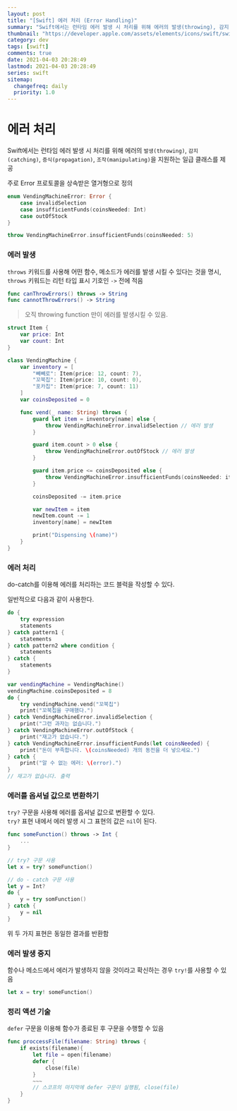 ```yaml
---
layout: post
title: "[Swift] 에러 처리 (Error Handling)"
summary: "Swift에서는 런타임 에러 발생 시 처리를 위해 에러의 발생(throwing), 감지(catching), 증식(propagation), 조작(manipulating)을 지원하는 일급 클래스를 제공"
thumbnail: "https://developer.apple.com/assets/elements/icons/swift/swift-256x256.png"
category: dev
tags: [swift]
comments: true
date: 2021-04-03 20:28:49
lastmod: 2021-04-03 20:28:49
series: swift
sitemap: 
  changefreq: daily
  priority: 1.0
---
```

# 에러 처리

Swift에서는 런타임 에러 발생 시 처리를 위해 에러의 `발생(throwing)`, `감지(catching)`, `증식(propagation)`, `조작(manipulating)`을 지원하는 일급 클래스를 제공

주로 Error 프로토콜을 상속받은 열거형으로 정의

```swift
enum VendingMachineError: Error {
	case invalidSelection
	case insufficientFunds(coinsNeeded: Int)
	case outOfStock
}

throw VendingMachineError.insufficientFunds(coinsNeeded: 5)
```

### 에러 발생

`throws` 키워드를 사용해 어떤 함수, 메소드가 에러를 발생 시킬 수 있다는 것을 명시,   
`throws` 키워드는 리턴 타입 표시 기호인 `->` 전에 적음
```swift
func canThrowErrors() throws -> String
func cannotThrowErrors() -> String
```

> 오직 throwing function 만이 에러를 발생시킬 수 있음.


```swift
struct Item {
    var price: Int
    var count: Int
}

class VendingMachine {
    var inventory = [
        "빼빼로": Item(price: 12, count: 7),
        "꼬북칩": Item(price: 10, count: 0),
        "포카칩": Item(price: 7, count: 11)
    ]
    var coinsDeposited = 0

    func vend(_ name: String) throws {
        guard let item = inventory[name] else {
            throw VendingMachineError.invalidSelection // 에러 발생
        }

        guard item.count > 0 else {
            throw VendingMachineError.outOfStock // 에러 발생 
        }

        guard item.price <= coinsDeposited else {
            throw VendingMachineError.insufficientFunds(coinsNeeded: item.price - coinsDeposited) // 에러 발생
        }

        coinsDeposited -= item.price

        var newItem = item
        newItem.count -= 1
        inventory[name] = newItem

        print("Dispensing \(name)")
    }
}
```

### 에러 처리

do-catch를 이용해 에러를 처리하는 코드 블럭을 작성할 수 있다.  

일반적으로 다음과 같이 사용한다.

```swift
do {
	try expression
	statements
} catch pattern1 {
	statements
} catch pattern2 where condition {
	statements
} catch {
	statements
}
```


```swift
var vendingMachine = VendingMachine()
vendingMachine.coinsDeposited = 8
do {
    try vendingMachine.vend("꼬북칩")
    print("꼬북칩을 구매했다.")
} catch VendingMachineError.invalidSelection {
    print("그런 과자는 없습니다.")
} catch VendingMachineError.outOfStock {
    print("재고가 없습니다.")
} catch VendingMachineError.insufficientFunds(let coinsNeeded) {
    print("돈이 부족합니다. \(coinsNeeded) 개의 동전을 더 넣으세요.")
} catch {
    print("알 수 없는 에러: \(error).")
}
// 재고가 없습니다. 출력
```

### 에러를 옵셔널 값으로 변환하기

`try?` 구문을 사용해 에러를 옵셔널 값으로 변환할 수 있다.  
`try?` 표현 내에서 에러 발생 시 그 표현의 값은 `nil`이 된다.

```swift
func someFunction() throws -> Int {
	...
}

// try? 구문 사용
let x = try? someFunction()

// do - catch 구문 사용
let y = Int?
do {
	y = try somFunction()
} catch {
	y = nil
}

```

위 두 가지 표현은 동일한 결과를 반환함

### 에러 발생 중지

함수나 메소드에서 에러가 발생하지 않을 것이라고 확신하는 경우 `try!`를 사용할 수 있음

```swift
let x = try! someFunction()
```

### 정리 액션 기술

`defer` 구문을 이용해 함수가 종료된 후 구문을 수행할 수 있음

```swift
func proccessFile(filename: String) throws {
	if exists(filename){
		let file = open(filename)
		defer {
			close(file)
		}
		~~~
		// 스코프의 마지막에 defer 구문이 실행됨, close(file)
	}
}
```